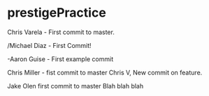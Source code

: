 # prestigePractice

Chris Varela - First commit to master.

/Michael Diaz - First Commit!

-Aaron Guise - First example commit

Chris Miller - fist commit to master
Chris V, New commit on feature.

Jake Olen first commit to master
Blah blah blah